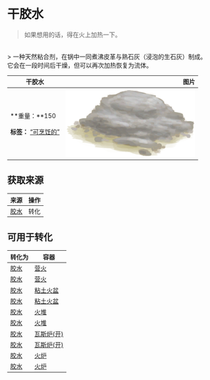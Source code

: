 # 干胶水  
> 如果想用的话，得在火上加热一下。  
<br>  
> 一种天然粘合剂，在锅中一同煮沸皮革与熟石灰（浸泡的生石灰）制成。<br>它会在一段时间后干燥，但可以再次加热恢复为流体。  
  
  干胶水  |   图片   
 ----  |  ----:   
 **重量：**150<br><br>**标签：**	[“可烹饪的”](tag_Cookable.md)  |  <img decoding="async" src="Sprite/MortarBurnt.png" href="a.md" style="max-width:300px;max-height:300px;">   
  
## 获取来源  
来源  |  操作  
----  |  ----  
[胶水](Glue.md)  |  转化  
## 可用于转化  
转化为  |  容器  
----  |  ----  
[胶水](Glue.md)  |  [营火](Campfire.md)  
[胶水](Glue.md)  |  [营火](Campfire.md)  
[胶水](Glue.md)  |  [粘土火盆](ClayFirePit.md)  
[胶水](Glue.md)  |  [粘土火盆](ClayFirePit.md)  
[胶水](Glue.md)  |  [火堆](Fire.md)  
[胶水](Glue.md)  |  [火堆](Fire.md)  
[胶水](Glue.md)  |  [瓦斯炉(开)](GasCookerOn.md)  
[胶水](Glue.md)  |  [瓦斯炉(开)](GasCookerOn.md)  
[胶水](Glue.md)  |  [火炉](Stove.md)  
[胶水](Glue.md)  |  [火炉](Stove.md)  


<script>document.title="干胶水 - 卡牌生存百科 Card Survival Wiki";</script>